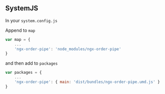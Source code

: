 ## SystemJS

In your `system.config.js`

Append to `map`

```js
var map = {
    ...
    'ngx-order-pipe': 'node_modules/ngx-order-pipe'
}
```

and then add to `packages`

```js
var packages = {
    ...
    'ngx-order-pipe': { main: 'dist/bundles/ngx-order-pipe.umd.js' }
}
````